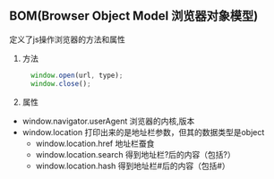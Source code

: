 ## BOM(Browser Object Model 浏览器对象模型)
   定义了js操作浏览器的方法和属性
   1. 方法
      ```js
        window.open(url, type);
        window.close();
      ```
  1. 属性

  * window.navigator.userAgent 浏览器的内核,版本
  * window.location 打印出来的是地址栏参数，但其的数据类型是object
    * window.location.href 地址栏蚕食
    * window.location.search 得到地址栏?后的内容（包括?）
    * window.location.hash 得到地址栏#后的内容（包括#）

   